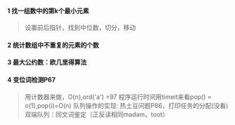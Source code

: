 #### 1 找一组数中的第k个最小元素
> 设置前后指针，找到中位数，切分，移动
#### 2 统计数组中不重复的元素的个数
#### 3 最大公约数：欧几里得算法
#### 4 变位词检测P67
> 用计数器来做，O(n),ord('a') =97
程序运行时间用timeit来看pop() = o(1),pop(i)=O(n) 
队列操作的实现: 热土豆问题P86，打印任务的分配(没看)
双端队列：同文词鉴定（正反读相同madam，toot）
